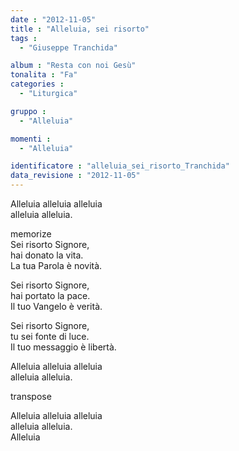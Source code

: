 ```yaml
---
date : "2012-11-05"
title : "Alleluia, sei risorto"
tags : 
  - "Giuseppe Tranchida"

album : "Resta con noi Gesù"
tonalita : "Fa"
categories : 
  - "Liturgica"

gruppo : 
  - "Alleluia"

momenti : 
  - "Alleluia"

identificatore : "alleluia_sei_risorto_Tranchida"
data_revisione : "2012-11-05"
---
```

  
  
  
  
  
  
  
  
  
Alleluia alleluia alleluia     
alleluia  alleluia.    
  
  
memorize  
Sei risorto Signore,   
hai donato la vita.   
La tua Parola è novità.   
  
  
Sei risorto Signore,   
hai portato la pace.   
Il tuo Vangelo è verità.   
  
  
Sei risorto Signore,   
tu sei fonte di luce.   
Il tuo messaggio è libertà.   
  
  
Alleluia alleluia alleluia     
alleluia  alleluia.    
  
transpose  
  
Alleluia alleluia alleluia     
alleluia  alleluia.    
Alleluia   
  
  
  
